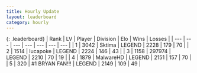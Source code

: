```yaml
---
title: Hourly Update
layout: leaderboard
category: hourly
---
```


{: .leaderboard}
| Rank | LV | Player | Division | Elo | Wins | Losses |
| --- | --- | --- | --- | --- | --- | --- |
| <span data-change="0">1</span> | 3042 | <span title="ID: 353063">Sktima</span> | LEGEND | <span data-change="0">2228</span> | <span data-change="0">179</span> | <span data-change="0">70</span> |
| <span data-change="0">2</span> | 1514 | <span title="ID: 41925">lucapoke</span> | LEGEND | <span data-change="0">2224</span> | <span data-change="0">146</span> | <span data-change="0">43</span> |
| <span data-change="0">3</span> | 1158 | <span title="ID: 544038">297974</span> | LEGEND | <span data-change="0">2210</span> | <span data-change="0">70</span> | <span data-change="0">19</span> |
| <span data-change="0">4</span> | 1879 | <span title="ID: 261794">MalwareHD</span> | LEGEND | <span data-change="0">2151</span> | <span data-change="0">157</span> | <span data-change="0">70</span> |
| <span data-change="1">5</span> | 320 | <span title="ID: 756342">#1 BRYAN FAN!!!</span> | LEGEND | <span data-change="9">2149</span> | <span data-change="1">109</span> | <span data-change="0">49</span> |